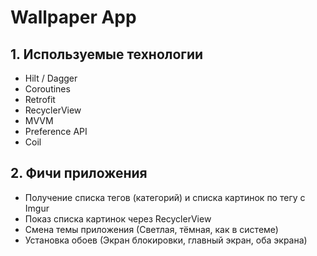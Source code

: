 # Wallpaper App

## 1. Используемые технологии

* Hilt / Dagger
* Coroutines
* Retrofit
* RecyclerView
* MVVM
* Preference API
* Coil

## 2. Фичи приложения

- Получение списка тегов (категорий) и списка картинок по тегу с Imgur
- Показ списка картинок через RecyclerView
- Смена темы приложения (Светлая, тёмная, как в системе)
- Установка обоев (Экран блокировки, главный экран, оба экрана)
